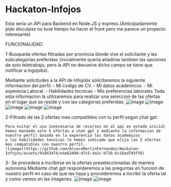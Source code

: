 # Hackaton-Infojos

Esta seria un APi para Backend en Node.JS y express.(Anticipadamente pido disculpas no tuve tiempo ha hacer el front pero me parece un proyecto interesante)

FUNCIONALIDAD:

1-Busqueda ofertas filtradas por provincia donde vive el solicitante y las subcategorias preferidas (inicialmente queria añadirse tambien las opciones de solo teletrabajo,
pero la API no devuelve dicho campo se tiene que notificar a ingojobs).

   Mediante solicitudes a la API de Infojobs solicitaremos la siguiente informacion del perfil:
      - Mi codigo de CV.
      - Mi datos academicos.
      - Mi experecia Laboral.
      - Habilidades tecnicas
      - Mis preferencias laborales
     Toda esta informacion la utilizaremos para realizar una seleccion de las ofertas en el lugar que se reside y con las categorias preferidas.
     ![image](https://github.com/AlvaroMartinFernandez/Hackaton-Infojos/assets/91843474/62dd59c8-2314-4cc7-ab8f-0801799f5766)
![image](https://github.com/AlvaroMartinFernandez/Hackaton-Infojos/assets/91843474/8c8431e9-ce31-4973-94e9-4b9c6d23e625)
![image](https://github.com/AlvaroMartinFernandez/Hackaton-Infojos/assets/91843474/4bf52e30-e223-4690-84b7-c177c37eff91)
![image](https://github.com/AlvaroMartinFernandez/Hackaton-Infojos/assets/91843474/513adf0c-b772-4310-b6d1-4916887caf4d)
![image](https://github.com/AlvaroMartinFernandez/Hackaton-Infojos/assets/91843474/29554d29-110b-43dc-b380-c82bda8e4a1f)

     
2-Filtrado de las 2 ofertas mas compatibles con tu perfil segun chat gpt:
  
    Para evitar el uso innecesario de recursos en al api en estado inicial hemos mandado solo 5 ofertas a chat gpt y mediante la informacion de nuestro perfil basada en la experencia los datos academicos
    y las habilidades tecnicas le hemos indicado que elija las 2 ofertas mas compatibles con nuestro perfil.
    ![image](https://github.com/AlvaroMartinFernandez/Hackaton-Infojos/assets/91843474/e4e62499-d7c5-4a3c-b72b-6c19ad793ff8)


3- Se procedera a incribirse en la ofertas preseleccionadas de manera autonoma
    Mediante chat gpt responderemos a las preguntas en funcion de nuestro perfil en caso de que las haya y procederemos a incribir la oferta tal y como vemos en las imagenes.
    ![image](https://github.com/AlvaroMartinFernandez/Hackaton-Infojos/assets/91843474/8bc9b37d-d639-47ea-b80e-b226d72a982b)
    ![image](https://github.com/AlvaroMartinFernandez/Hackaton-Infojos/assets/91843474/c4bfb249-e401-49fd-9236-ce6db92880e1)
